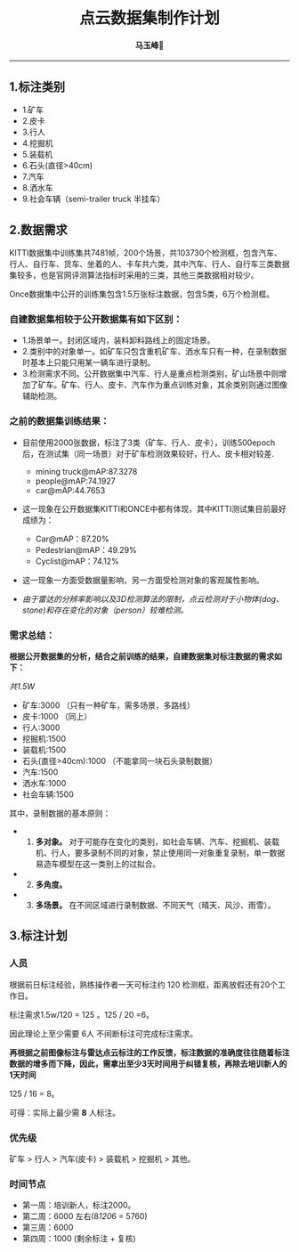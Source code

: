 # <div align ='center'> 点云数据集制作计划 </div>
#### <p align = "center">马玉峰📜</p>

-----

## 1.标注类别

- 1.矿车
- 2.皮卡
- 3.行人
- 4.挖掘机
- 5.装载机
- 6.石头(直径>40cm)
- 7.汽车
- 8.洒水车
- 9.社会车辆（semi-trailer truck 半挂车）

## 2.数据需求

KITTI数据集中训练集共7481帧，200个场景，共103730个检测框，包含汽车、行人、自行车、货车、坐着的人、卡车共六类，其中汽车、行人、自行车三类数据集较多，也是官网评测算法指标时采用的三类，其他三类数据相对较少。

Once数据集中公开的训练集包含1.5万张标注数据，包含5类，6万个检测框。

### 自建数据集相较于公开数据集有如下区别：

- 1.场景单一。封闭区域内，装料卸料路线上的固定场景。
- 2.类别中的对象单一。如矿车只包含重机矿车、洒水车只有一种，在录制数据时基本上只能只用某一辆车进行录制。
- 3.检测需求不同。公开数据集中汽车、行人是重点检测类别，矿山场景中则增加了矿车。矿车、行人、皮卡、汽车作为重点训练对象，其余类别则通过图像辅助检测。

### 之前的数据集训练结果：
 
- 目前使用2000张数据，标注了3类（矿车、行人、皮卡），训练500epoch后，在测试集（同一场景）对于矿车检测效果较好，行人、皮卡相对较差.
    - mining truck@mAP:87.3278
    - people@mAP:74.1927
    - car@mAP:44.7653

- 这一现象在公开数据集KITTI和ONCE中都有体现，其中KITTI测试集目前最好成绩为：
    -  Car@mAP：87.20%
    - Pedestrian@mAP：49.29%
    - Cyclist@mAP：74.12%

- 这一现象一方面受数据量影响，另一方面受检测对象的客观属性影响。

- *由于雷达的分辨率影响以及3D检测算法的限制，点云检测对于小物体(dog、stone)和存在变化的对象（person）较难检测。*

### 需求总结：

**根据公开数据集的分析，结合之前训练的结果，自建数据集对标注数据的需求如下：**

*共1.5W*

- 矿车:3000 （只有一种矿车，需多场景，多路线）
- 皮卡:1000  （同上）
- 行人:3000  
- 挖掘机:1500
- 装载机:1500
- 石头(直径>40cm):1000 （不能拿同一块石头录制数据）
- 汽车:1500
- 洒水车:1000
- 社会车辆:1500

其中，录制数据的基本原则：

- 1. **多对象。** 对于可能存在变化的类别，如社会车辆、汽车、挖掘机、装载机、行人，要多录制不同的对象，禁止使用同一对象重复录制，单一数据易造车模型在这一类别上的过拟合。

- 2. **多角度。**

- 3. **多场景。** 在不同区域进行录制数据、不同天气（晴天、风沙、雨雪）。

## 3.标注计划

### **人员**

根据前日标注经验，熟练操作者一天可标注约 120 检测框，距离放假还有20个工作日。
 
标注需求1.5w/120 = 125 。125 / 20 =6。

因此理论上至少需要 6人 不间断标注可完成标注需求。

**再根据之前图像标注与雷达点云标注的工作反馈，标注数据的准确度往往随着标注数据的增多而下降，因此，需拿出至少3天时间用于纠错复核，再除去培训新人的1天时间**

125 / 16 = 8。

可得：实际上最少需 **8** 人标注。

### **优先级**

矿车 > 行人 > 汽车(皮卡) > 装载机 > 挖掘机 > 其他。

### **时间节点**

- 第一周：培训新人，标注2000。
- 第二周：6000 左右(8*120*6 = 5760)
- 第三周：6000
- 第四周：1000 (剩余标注 + 复核)
